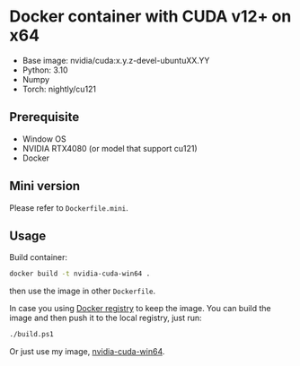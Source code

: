 # Docker container with CUDA v12+ on x64

- Base image: nvidia/cuda:x.y.z-devel-ubuntuXX.YY
- Python: 3.10
- Numpy
- Torch: nightly/cu121

## Prerequisite

- Window OS
- NVIDIA RTX4080 (or model that support cu121)
- Docker

## Mini version

Please refer to `Dockerfile.mini`.

## Usage

Build container:

```sh
docker build -t nvidia-cuda-win64 .
```

then use the image in other `Dockerfile`.

In case you using [Docker registry](https://learn.patharanor.dev/blog/en/docker-registry) to keep the image. You can build the image and then push it to the local registry, just run:

```sh
./build.ps1
```

Or just use my image, [nvidia-cuda-win64](https://hub.docker.com/repository/docker/patharanor/nvidia-cuda-win64/general).